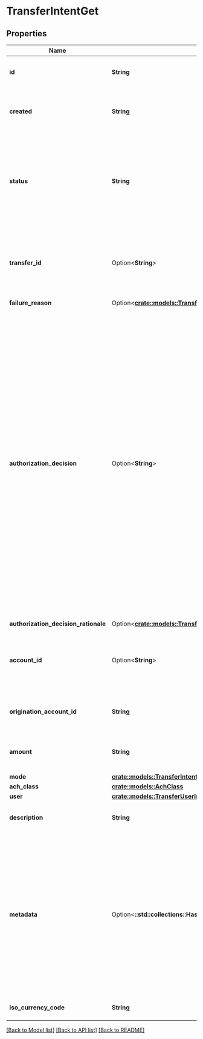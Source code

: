 # TransferIntentGet

## Properties

Name | Type | Description | Notes
------------ | ------------- | ------------- | -------------
**id** | **String** | Plaid's unique identifier for a transfer intent object. | 
**created** | **String** | The datetime the transfer was created. This will be of the form `2006-01-02T15:04:05Z`. | 
**status** | **String** | The status of the transfer intent.  - `PENDING` – The transfer intent is pending. - `SUCCEEDED` – The transfer intent was successfully created. - `FAILED` – The transfer intent was unable to be created. | 
**transfer_id** | Option<**String**> | Plaid's unique identifier for the transfer created through the UI. Returned only if the transfer was successfully created. Null value otherwise. | 
**failure_reason** | Option<[**crate::models::TransferIntentGetFailureReason**](TransferIntentGetFailureReason.md)> |  | 
**authorization_decision** | Option<**String**> |  A decision regarding the proposed transfer.  `APPROVED` – The proposed transfer has received the end user's consent and has been approved for processing. Plaid has also reviewed the proposed transfer and has approved it for processing.   `PERMITTED` – Plaid was unable to fetch the information required to approve or decline the proposed transfer. You may proceed with the transfer, but further review is recommended. Plaid is awaiting further instructions from the client.  `DECLINED` – Plaid reviewed the proposed transfer and declined processing. Refer to the `code` field in the `decision_rationale` object for details. Null value otherwise. | 
**authorization_decision_rationale** | Option<[**crate::models::TransferAuthorizationDecisionRationale**](TransferAuthorizationDecisionRationale.md)> |  | 
**account_id** | Option<**String**> | The Plaid `account_id` for the account that will be debited or credited. Returned only if `account_id` was set on intent creation. | [optional]
**origination_account_id** | **String** | Plaid’s unique identifier for the origination account used for the transfer. | 
**amount** | **String** | The amount of the transfer (decimal string with two digits of precision e.g. \"10.00\"). | 
**mode** | [**crate::models::TransferIntentCreateMode**](TransferIntentCreateMode.md) |  | 
**ach_class** | [**crate::models::AchClass**](ACHClass.md) |  | 
**user** | [**crate::models::TransferUserInResponse**](TransferUserInResponse.md) |  | 
**description** | **String** | A description for the underlying transfer. Maximum of 8 characters. | 
**metadata** | Option<**::std::collections::HashMap<String, String>**> | The Metadata object is a mapping of client-provided string fields to any string value. The following limitations apply: - The JSON values must be Strings (no nested JSON objects allowed) - Only ASCII characters may be used - Maximum of 50 key/value pairs - Maximum key length of 40 characters - Maximum value length of 500 characters  | [optional]
**iso_currency_code** | **String** | The currency of the transfer amount, e.g. \"USD\" | 

[[Back to Model list]](../README.md#documentation-for-models) [[Back to API list]](../README.md#documentation-for-api-endpoints) [[Back to README]](../README.md)


